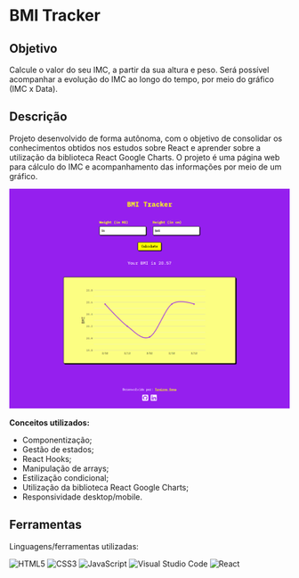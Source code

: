 <h1>BMI Tracker</h1>

<h2 align="left">Objetivo</h2>
<p align="left"> 
Calcule o valor do seu IMC, a partir da sua altura e peso. Será possível acompanhar a evolução do IMC ao longo do tempo, por meio do gráfico (IMC x Data).
</p>

<h2 align="left">Descrição</h2>
<p align="left"> 
Projeto desenvolvido de forma autônoma, com o objetivo de consolidar os conhecimentos obtidos nos estudos sobre React e aprender sobre a utilização da biblioteca React Google Charts. O projeto é uma página web para cálculo do IMC e acompanhamento das informações por meio de um gráfico.
</p>
<img src='./src/assets/image.png'>

<strong>Conceitos utilizados:</strong>

<ul>
  <li>Componentização;</li>
  <li>Gestão de estados;</li>
  <li>React Hooks;</li>
  <li>Manipulação de arrays;</li>
  <li>Estilização condicional;</li>
  <li>Utilização da biblioteca React Google Charts;</li>
  <li>Responsividade desktop/mobile.</li>
</ul>

<h2 align="left">Ferramentas</h2>
<p align="left">

Linguagens/ferramentas utilizadas:

![HTML5](https://img.shields.io/badge/html5-%23E34F26.svg?style=for-the-badge&logo=html5&logoColor=white)
![CSS3](https://img.shields.io/badge/css3-%231572B6.svg?style=for-the-badge&logo=css3&logoColor=white)
![JavaScript](https://img.shields.io/badge/javascript-%23323330.svg?style=for-the-badge&logo=javascript&logoColor=%23F7DF1E)
![Visual Studio Code](https://img.shields.io/badge/Visual%20Studio%20Code-0078d7.svg?style=for-the-badge&logo=visual-studio-code&logoColor=white)
![React](https://img.shields.io/badge/react-%2320232a.svg?style=for-the-badge&logo=react&logoColor=%2361DAFB)

</p>
